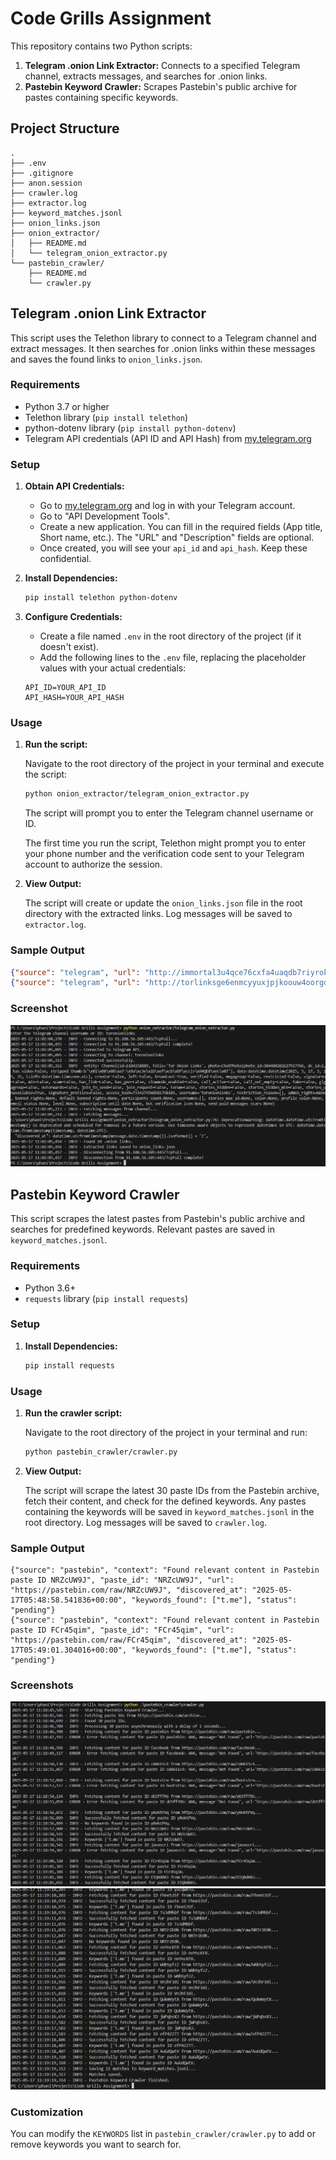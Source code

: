 # Code Grills Assignment

This repository contains two Python scripts:

1.  **Telegram .onion Link Extractor:** Connects to a specified Telegram channel, extracts messages, and searches for .onion links.
2.  **Pastebin Keyword Crawler:** Scrapes Pastebin's public archive for pastes containing specific keywords.

## Project Structure

```
.
├── .env
├── .gitignore
├── anon.session
├── crawler.log
├── extractor.log
├── keyword_matches.jsonl
├── onion_links.json
├── onion_extractor/
│   ├── README.md
│   └── telegram_onion_extractor.py
└── pastebin_crawler/
    ├── README.md
    └── crawler.py
```

## Telegram .onion Link Extractor

This script uses the Telethon library to connect to a Telegram channel and extract messages. It then searches for .onion links within these messages and saves the found links to `onion_links.json`.

### Requirements

*   Python 3.7 or higher
*   Telethon library (`pip install telethon`)
*   python-dotenv library (`pip install python-dotenv`)
*   Telegram API credentials (API ID and API Hash) from [my.telegram.org](https://my.telegram.org/)

### Setup

1.  **Obtain API Credentials:**
    *   Go to [my.telegram.org](https://my.telegram.org/) and log in with your Telegram account.
    *   Go to "API Development Tools".
    *   Create a new application. You can fill in the required fields (App title, Short name, etc.). The "URL" and "Description" fields are optional.
    *   Once created, you will see your `api_id` and `api_hash`. Keep these confidential.

2.  **Install Dependencies:**
    ```bash
    pip install telethon python-dotenv
    ```

3.  **Configure Credentials:**
    *   Create a file named `.env` in the root directory of the project (if it doesn't exist).
    *   Add the following lines to the `.env` file, replacing the placeholder values with your actual credentials:

    ```dotenv
    API_ID=YOUR_API_ID
    API_HASH=YOUR_API_HASH
    ```

### Usage

1.  **Run the script:**

    Navigate to the root directory of the project in your terminal and execute the script:

    ```bash
    python onion_extractor/telegram_onion_extractor.py
    ```

    The script will prompt you to enter the Telegram channel username or ID.

    The first time you run the script, Telethon might prompt you to enter your phone number and the verification code sent to your Telegram account to authorize the session.

2.  **View Output:**

    The script will create or update the `onion_links.json` file in the root directory with the extracted links. Log messages will be saved to `extractor.log`.

### Sample Output

```json
{"source": "telegram", "url": "http://immortal3u4qce76cxfa4uaqdb7riyrokqarrypdv7cyukedw3wxwiad.onion", "discovered_at": "2024-07-31T13:39:02Z", "context": "Found in Telegram channel @toronionlinks", "status": "pending"}
{"source": "telegram", "url": "http://torlinksge6enmcyyuxjpjkoouw4oorgdgeo7ftnq3zodj7g2zxi3kyd.onion", "discovered_at": "2024-07-31T13:35:09Z", "context": "Found in Telegram channel @toronionlinks", "status": "pending"}
```

### Screenshot

![Telegram Onion Extractor Screenshot](onion_extractor/onion_extractor.png)

## Pastebin Keyword Crawler

This script scrapes the latest pastes from Pastebin's public archive and searches for predefined keywords. Relevant pastes are saved in `keyword_matches.jsonl`.

### Requirements

*   Python 3.6+
*   `requests` library (`pip install requests`)

### Setup

1.  **Install Dependencies:**
    ```bash
    pip install requests
    ```

### Usage

1.  **Run the crawler script:**

    Navigate to the root directory of the project in your terminal and run:

    ```bash
    python pastebin_crawler/crawler.py
    ```

2.  **View Output:**

    The script will scrape the latest 30 paste IDs from the Pastebin archive, fetch their content, and check for the defined keywords. Any pastes containing the keywords will be saved in `keyword_matches.jsonl` in the root directory. Log messages will be saved to `crawler.log`.

### Sample Output

```jsonl
{"source": "pastebin", "context": "Found relevant content in Pastebin paste ID NRZcUW9J", "paste_id": "NRZcUW9J", "url": "https://pastebin.com/raw/NRZcUW9J", "discovered_at": "2025-05-17T05:48:58.541836+00:00", "keywords_found": ["t.me"], "status": "pending"}
{"source": "pastebin", "context": "Found relevant content in Pastebin paste ID FCr45qim", "paste_id": "FCr45qim", "url": "https://pastebin.com/raw/FCr45qim", "discovered_at": "2025-05-17T05:49:01.304016+00:00", "keywords_found": ["t.me"], "status": "pending"}
```

### Screenshots

![Pastebin Crawler Screenshot 1](pastebin_crawler/pastebin_crawler1.png)
![Pastebin Crawler Screenshot 2](pastebin_crawler/pastebin_crawler2.png)

### Customization

You can modify the `KEYWORDS` list in `pastebin_crawler/crawler.py` to add or remove keywords you want to search for.